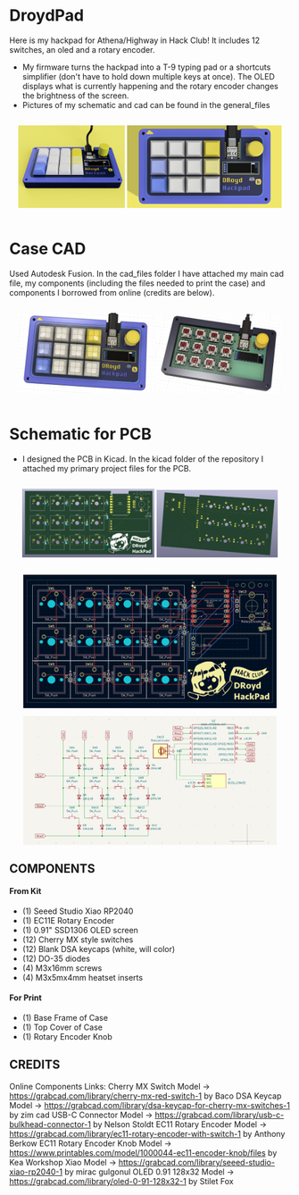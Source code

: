 # DroydPad
Here is my hackpad for Athena/Highway in Hack Club! It includes 12 switches, an oled and a rotary encoder.
- My firmware turns the hackpad into a T-9 typing pad or a shortcuts simplifier (don't have to hold down multiple keys at once). The OLED displays what is currently happening and the rotary encoder changes the brightness of the screen.
- Pictures of my schematic and cad can be found in the general_files
<p align="center">
  <img src="general_files/final_render.png" alt="Preview" style="max-width: 38%; margin: 1em auto" />
  <img src="general_files/viewport.png" alt="Preview" style="max-width: 55%; margin: 1em auto" />
</p>

# Case CAD
Used Autodesk Fusion. In the cad_files folder I have attached my main cad file, my components (including the files needed to print the case) and components I borrowed from online (credits are below).
<p align="center">
  <img src="general_files/sketch.png" alt="Preview" style="max-width: 48%; margin: 1em auto;"/>
  <img src="general_files/insidecad.png" alt="Preview" style="max-width: 45%; margin: 1em auto;"/>
</p>

# Schematic for PCB
- I designed the PCB in Kicad. In the kicad folder of the repository I attached my primary project files for the PCB.
<p align="center">
  <img src="general_files/pcb3dfront.png" alt="Preview" style="max-width: 47%; margin: 1em auto;" />
  <img src="general_files/pcb3dback.png" alt="Preview" style="max-width: 43%; margin: 1em auto;" />
</p>
<p align="center">
  <img src="general_files/pcbwiring.png" alt="Preview" style="max-width: 90%; margin: 1em auto; display: block;" />
</p>
<p align="center">
  <img src="general_files/schematic.png" alt="Preview" style="max-width: 90%; margin: 1em auto; display: block;" />
</p>

## COMPONENTS
#### From Kit
- (1) Seeed Studio Xiao RP2040
- (1) EC11E Rotary Encoder
- (1) 0.91" SSD1306 OLED screen
- (12) Cherry MX style switches
- (12) Blank DSA keycaps (white, will color)
- (12) DO-35 diodes
- (4) M3x16mm screws
- (4) M3x5mx4mm heatset inserts

#### For Print
- (1) Base Frame of Case
- (1) Top Cover of Case
- (1) Rotary Encoder Knob

## CREDITS
Online Components Links:
Cherry MX Switch Model -> https://grabcad.com/library/cherry-mx-red-switch-1 by Baco
DSA Keycap Model -> https://grabcad.com/library/dsa-keycap-for-cherry-mx-switches-1 by zim cad
USB-C Connector Model -> https://grabcad.com/library/usb-c-bulkhead-connector-1 by Nelson Stoldt
EC11 Rotary Encoder Model -> https://grabcad.com/library/ec11-rotary-encoder-with-switch-1 by Anthony Berkow
EC11 Rotary Encoder Knob Model -> https://www.printables.com/model/1000044-ec11-encoder-knob/files by Kea Workshop
Xiao Model -> https://grabcad.com/library/seeed-studio-xiao-rp2040-1 by mirac gulgonul
OLED 0.91 128x32 Model -> https://grabcad.com/library/oled-0-91-128x32-1 by Stilet Fox
